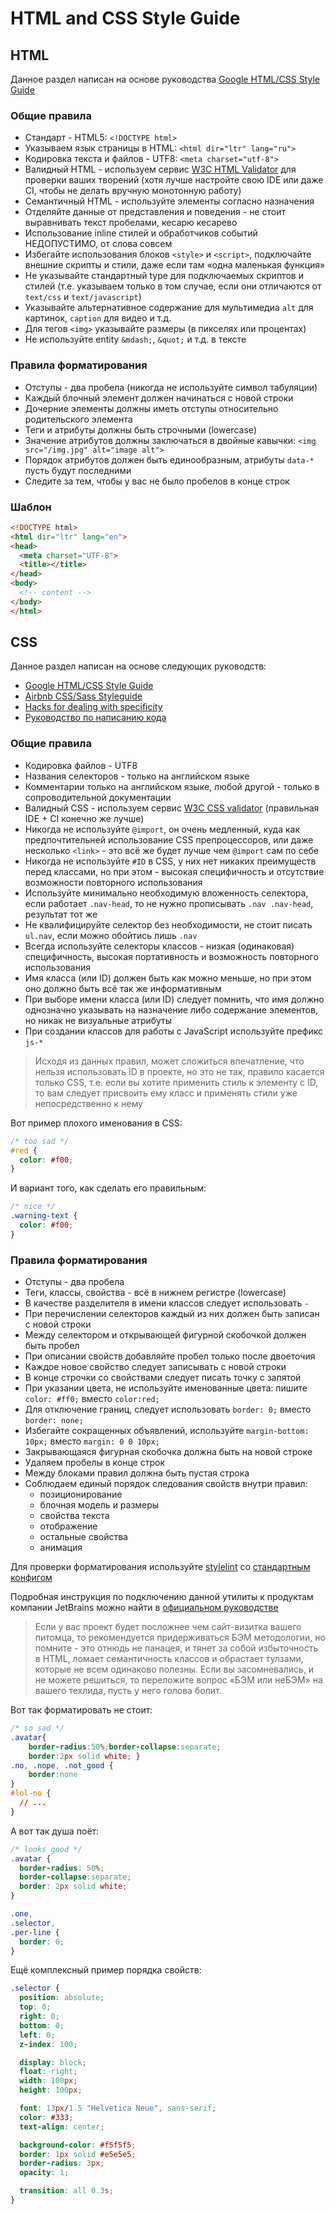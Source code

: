 # HTML and CSS Style Guide

## HTML
Данное раздел написан на основе руководства 
[Google HTML/CSS Style Guide](https://google.github.io/styleguide/htmlcssguide.html)

### Общие правила
* Стандарт - HTML5: `<!DOCTYPE html>`
* Указываем язык страницы в HTML: `<html dir="ltr" lang="ru">`
* Кодировка текста и файлов - UTF8: `<meta charset="utf-8">`
* Валидный HTML - используем сервис [W3C HTML Validator](https://validator.w3.org/nu/) для проверки ваших творений (хотя лучше настройте свою IDE или даже CI, чтобы не делать вручную монотонную работу)
* Семантичный HTML - используйте элементы согласно назначения
* Отделяйте данные от представления и поведения - не стоит выравнивать текст пробелами, кесарю кесарево
* Использование inline стилей и обработчиков событий НЕДОПУСТИМО, от слова совсем
* Избегайте использования блоков `<style>` и `<script>`, подключайте внешние скрипты и стили, даже если там «одна маленькая функция»
* Не указывайте стандартный type для подключаемых скриптов и стилей (т.е. указываем только в том случае, если они отличаются от `text/css` и `text/javascript`)
* Указывайте альтернативное содержание для мультимедиа `alt` для картинок, `caption` для видео и т.д.
* Для тегов `<img>` указывайте размеры (в пикселях или процентах)
* Не используйте entity `&mdash;`, `&quot;` и т.д. в тексте

### Правила форматирования
* Отступы - два пробела (никогда не используйте символ табуляции)
* Каждый блочный элемент должен начинаться с новой строки
* Дочерние элементы должны иметь отступы относительно родительского элемента
* Теги и атрибуты должны быть строчными (lowercase)
* Значение атрибутов должны заключаться в двойные кавычки: `<img src="/img.jpg" alt="image alt">`
* Порядок атрибутов должен быть единообразным, атрибуты `data-*` пусть будут последними
* Следите за тем, чтобы у вас не было пробелов в конце строк

### Шаблон
```html
<!DOCTYPE html>
<html dir="ltr" lang="en">
<head>
  <meta charset="UTF-8">
  <title></title>
</head>
<body>
  <!-- content -->
</body>
</html>
```

## CSS

Данное раздел написан на основе следующих руководств:

* [Google HTML/CSS Style Guide](https://google.github.io/styleguide/htmlcssguide.html)
* [Airbnb CSS/Sass Styleguide](https://github.com/airbnb/css)
* [Hacks for dealing with specificity](https://csswizardry.com/2014/07/hacks-for-dealing-with-specificity/)
* [Руководство по написанию кода](https://epixx.github.io/code-guide/)

### Общие правила
* Кодировка файлов - UTF8
* Названия селекторов - только на английском языке
* Комментарии только на английском языке, любой другой - только в сопроводительной документации
* Валидный CSS - используем сервис [W3C CSS validator](https://jigsaw.w3.org/css-validator/) (правильная IDE + CI конечно же лучше)
* Никогда не используйте `@import`, он очень медленный, куда как предпочтительней использование CSS препроцессоров, или даже несколько `<link>` - это всё же будет лучше чем `@import` сам по себе
* Никогда не используйте `#ID` в CSS, у них нет никаких преимуществ перед классами, но при этом - высокая специфичность и отсутствие возможности повторного использования
* Используйте минимально необходимую вложенность селектора, если работает `.nav-head`, то не нужно прописывать `.nav .nav-head`, результат тот же
* Не квалифицируйте селектор без необходимости, не стоит писать `ul.nav`, если можно обойтись лишь `.nav`
* Всегда используйте селекторы классов - низкая (одинаковая) специфичность, высокая портативность и возможность повторного использования
* Имя класса (или ID) должен быть как можно меньше, но при этом оно должно быть всё так же информативным
* При выборе имени класса (или ID) следует помнить, что имя должно однозначно указывать на назначение либо содержание элементов, но никак не визуальные атрибуты
* При создании классов для работы с JavaScript используйте префикс `js-*`

> Исходя из данных правил, может сложиться впечатление, что нельзя использовать ID в проекте, но это не так, 
  правило касается только CSS, т.е. если вы хотите применить стиль к элементу с ID, то вам следует присвоить ему класс
  и применять стили уже непосредственно к нему

Вот пример плохого именования в CSS:
```css
/* too sad */
#red {
  color: #f00;
}
```

И вариант того, как сделать его правильным:
```css
/* nice */
.warning-text {
  color: #f00;
}
```

### Правила форматирования
* Отступы - два пробела
* Теги, классы, свойства - всё в нижнем регистре (lowercase)
* В качестве разделителя в имени классов следует использовать `-`
* При перечислении селекторов каждый из них должен быть записан с новой строки
* Между селектором и открывающей фигурной скобочкой должен быть пробел
* При описании свойств добавляйте пробел только после двоеточия
* Каждое новое свойство следует записывать с новой строки
* В конце строчки со свойствами следует писать точку с запятой
* При указании цвета, не используйте именованные цвета: пишите `color: #ff0;` вместо `color:red;`
* Для отключение границ, следует использовать `border: 0;` вместо `border: none;`
* Избегайте сокращенных объявлений, используйте `margin-bottom: 10px;` вместо `margin: 0 0 10px;`
* Закрывающаяся фигурная скобочка должна быть на новой строке
* Удаляем пробелы в конце строк
* Между блоками правил должна быть пустая строка
* Соблюдаем единый порядок следования свойств внутри правил:
  * позиционирование
  * блочная модель и размеры
  * свойства текста
  * отображение
  * остальные свойства
  * анимация
  
 Для проверки форматирования используйте [stylelint](https://stylelint.io/)
 со [стандартным конфигом](https://github.com/stylelint/stylelint-config-standard)
 
 Подробная инструкция по подключению данной утилиты к продуктам компании JetBrains можно найти 
 в [официальном руководстве](https://www.jetbrains.com/help/phpstorm/2017.1/stylelint.html)

> Если у вас проект будет посложнее чем сайт-визитка вашего питомца, то рекомендуется придерживаться 
  БЭМ методологии, но помните - это отнюдь не панацея, и тянет за собой избыточность в HTML, 
  ломает семантичность классов и обрастает тулзами, которые не всем одинаково полезны. 
  Если вы засомневались, и не можете решиться, то переложите вопрос «БЭМ или неБЭМ» на вашего техлида,
  пусть у него голова болит.

Вот так форматировать не стоит:
```css
/* so sad */
.avatar{
    border-radius:50%;border-collapse:separate;
    border:2px solid white; }
.no, .nope, .not_good {
    border:none
}
#lol-no {
  // ...
}
```
А вот так душа поёт:
```css
/* looks good */
.avatar {
  border-radius: 50%;
  border-collapse:separate;
  border: 2px solid white;
}

.one,
.selector,
.per-line {
  border: 0;
}
```
Ещё комплексный пример порядка свойств:
```css
.selector {
  position: absolute;
  top: 0;
  right: 0;
  bottom: 0;
  left: 0;
  z-index: 100;

  display: block;
  float: right;
  width: 100px;
  height: 100px;

  font: 13px/1.5 "Helvetica Neue", sans-serif;
  color: #333;
  text-align: center;

  background-color: #f5f5f5;
  border: 1px solid #e5e5e5;
  border-radius: 3px;
  opacity: 1;

  transition: all 0.3s;
}
```
